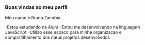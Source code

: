 ### Boas vindas ao meu perfil 

Meu nome é Bruna Zanobia

-Estou estudando na Alura
-Estou me desenvolvendo na linguagem JavaScript
-Utilizo esse espaco para minha organizacao e compartilhamento dos meus projetos desenvolvidos
